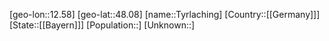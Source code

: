 ﻿---
location: [48.08,12.58]
type: City
tags:
- geo/City


SpocWebEntityId: 35072
isDeleted: false
confidential: public

---
[geo-lon::12.58]
[geo-lat::48.08]
[name::Tyrlaching]
[Country::[[Germany]]]
[State::[[Bayern]]]
[Population::]
[Unknown::]

